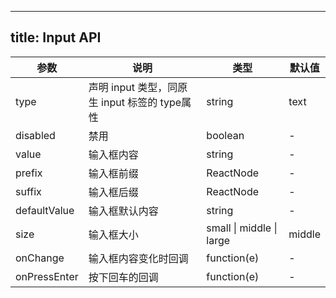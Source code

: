 <!--
 * @Description: 
 * @Author: linchaoting
 * @Date: 2021-03-04 10:46:45
 * @LastEditTime: 2021-03-04 10:46:58
-->
---
title: Input API
---

| 参数 | 说明 | 类型 | 默认值 | 
| --- | --- | --- | --- | 
| type | 声明 input 类型，同原生 input 标签的 type属性 | string | text |
| disabled | 禁用 | boolean | - |
| value | 输入框内容 | string | - |
| prefix | 输入框前缀 | ReactNode | - |
| suffix | 输入框后缀 | ReactNode | - |
| defaultValue | 输入框默认内容 | string | - |
| size | 输入框大小 | small \| middle \| large | middle |
| onChange | 输入框内容变化时回调 | function(e) | - |
| onPressEnter | 按下回车的回调 | function(e) | - |